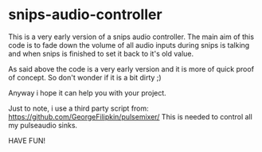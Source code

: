 # snips-audio-controller

This is a very early version of a snips audio controller.
The main aim of this code is to fade down the volume of all audio inputs during snips is talking and when snips is finished to set it back to it's old value.

As said above the code is a very early version and it is more of quick proof of concept.
So don't wonder if it is a bit dirty ;)

Anyway i hope it can help you with your project.

Just to note, i use a third party script from: https://github.com/GeorgeFilipkin/pulsemixer/
This is needed to control all my pulseaudio sinks.

HAVE FUN!
